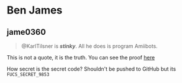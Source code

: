 # Ben James
## jame0360

> @KarlTilsner is ***stinky***. All he does is program Amiibots.


This is not a quote, it is the truth. You can see the proof [here](https://amiibots-stats-tool.com/)

How secret is the secret code? Shouldn't be pushed to GitHub but its `FUCS_SECRET_9853`